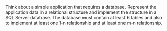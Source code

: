Think about a simple application that requires a database. Represent the application data in a relational structure and implement the structure in a SQL Server database. The database must contain at least 6 tables and also to implement at least one 1-n relationship and at least one m-n relationship.
